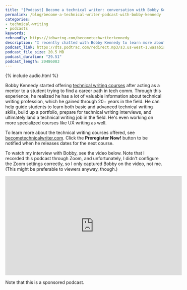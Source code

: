 ```yaml
---
title: "[Podcast] Become a technical writer: conversation with Bobby Kennedy about the technical writing courses he offers"
permalink: /blog/become-a-technical-writer-podcast-with-bobby-kennedy
categories:
- technical-writing
- podcasts
keywords:
rebrandly: https://idbwrtng.com/becometechwriterkennedy
description: "I recently chatted with Bobby Kennedy to learn more about the technical writing courses he's offering at <a href='https://becometechnicalwriter.com'>becometechnicalwriter.com</a>. In this podcast, he shares a bit about why he started offering technical writing courses, some of the activities and strategies in the courses, and the outcomes so far."
podcast_link: https://dts.podtrac.com/redirect.mp3/s3.us-west-1.wasabisys.com/idbwmedia.com/podcasts/becometechwriterkennedy.mp3
podcast_file_size: 20.5 MB
podcast_duration: "29.51"
podcast_length: 20486083
---
```


{% include audio.html %}

Bobby Kennedy started offering [technical writing courses](https://becometechnicalwriter.com/) after acting as a mentor to a student trying to find a career path in tech comm. Through this experience, he realized  he has a lot of valuable information about technical writing profession, which he gained through 20+ years in the field. He can help guide students to learn both basic and advanced technical writing skills, build up a portfolio, prepare for technical writing interviews, and ultimately land a technical writing job in the field. He's even working on more specialized courses like UX writing as well.

To learn more about the technical writing courses offered, see [becometechnicalwriter.com](https://becometechnicalwriter.com/). Click the **Preregister Now!** button to be notified when he releases dates for the next course.

To watch my interview with Bobby, see the video below. Note that I recorded this podcast through Zoom, and unfortunately, I didn't configure the Zoom settings correctly, so I only captured Bobby on the video, not me. (This might be preferable to viewers anyway, though.)

<iframe width="560" height="315" src="https://www.youtube.com/embed/tAqP-8M-ROI" title="YouTube video player" frameborder="0" allow="accelerometer; autoplay; clipboard-write; encrypted-media; gyroscope; picture-in-picture" allowfullscreen></iframe>

Note that this is a sponsored podcast.
